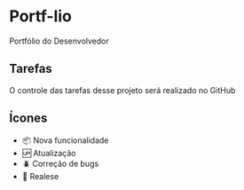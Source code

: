# Portf-lio

Portfólio do Desenvolvedor 

## Tarefas

O controle das tarefas desse projeto será realizado no GitHub

## Ícones

- :package: Nova funcionalidade 
- :up: Atualização 
- :beetle: Correção de bugs
- :checkered_flag: Realese
